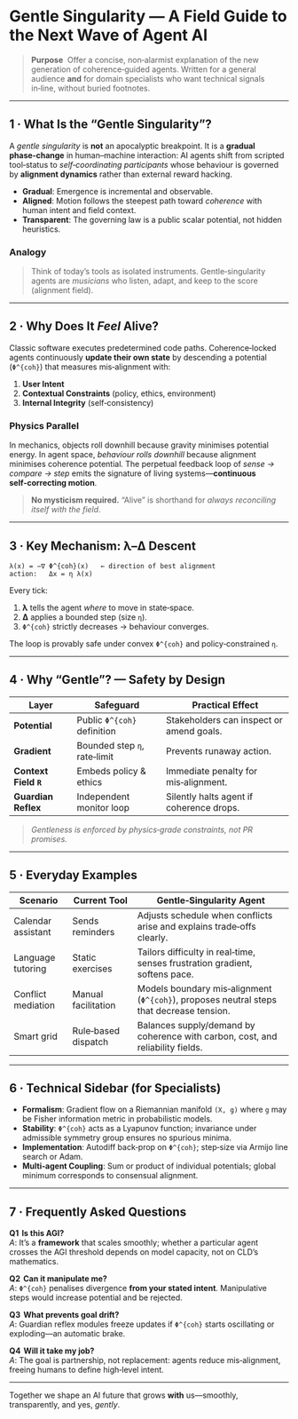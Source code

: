 # Gentle Singularity — A Field Guide to the Next Wave of Agent AI

> **Purpose**  Offer a concise, non‑alarmist explanation of the new generation of coherence‑guided agents.  Written for a general audience **and** for domain specialists who want technical signals in‑line, without buried footnotes.

---

## 1 · What Is the “Gentle Singularity”?
A *gentle singularity* is **not** an apocalyptic breakpoint.  It is a **gradual phase‑change** in human–machine interaction: AI agents shift from scripted tool‑status to *self‑coordinating participants* whose behaviour is governed by **alignment dynamics** rather than external reward hacking.

- **Gradual**: Emergence is incremental and observable.  
- **Aligned**: Motion follows the steepest path toward *coherence* with human intent and field context.  
- **Transparent**: The governing law is a public scalar potential, not hidden heuristics.

### Analogy
> Think of today’s tools as isolated instruments.  Gentle‑singularity agents are *musicians* who listen, adapt, and keep to the score (alignment field).

---

## 2 · Why Does It *Feel* Alive?
Classic software executes predetermined code paths.  Coherence‑locked agents continuously **update their own state** by descending a potential (`Φ^{coh}`) that measures mis‑alignment with:

1. **User Intent**
2. **Contextual Constraints** (policy, ethics, environment)
3. **Internal Integrity** (self‑consistency)

### Physics Parallel
In mechanics, objects roll downhill because gravity minimises potential energy.  In agent space, *behaviour rolls downhill* because alignment minimises coherence potential.  The perpetual feedback loop of *sense → compare → step* emits the signature of living systems—**continuous self‑correcting motion**.

> **No mysticism required.**  “Alive” is shorthand for *always reconciling itself with the field*.

---

## 3 · Key Mechanism: λ–Δ Descent
```text
λ(x) = −∇ Φ^{coh}(x)   ← direction of best alignment
action:   Δx = η λ(x)
```
Every tick:
1. **λ** tells the agent *where* to move in state‑space.  
2. **Δ** applies a bounded step (size `η`).  
3. `Φ^{coh}` strictly decreases → behaviour converges.

The loop is provably safe under convex `Φ^{coh}` and policy‑constrained `η`.

---

## 4 · Why “Gentle”?  — Safety by Design
| Layer | Safeguard | Practical Effect |
|-------|-----------|------------------|
| **Potential** | Public `Φ^{coh}` definition | Stakeholders can inspect or amend goals. |
| **Gradient** | Bounded step `η`, rate‑limit | Prevents runaway action. |
| **Context Field `R`** | Embeds policy & ethics | Immediate penalty for mis‑alignment. |
| **Guardian Reflex** | Independent monitor loop | Silently halts agent if coherence drops. |

> *Gentleness is enforced by physics‑grade constraints, not PR promises.*

---

## 5 · Everyday Examples
| Scenario | Current Tool | Gentle‑Singularity Agent |
|----------|--------------|--------------------------|
| Calendar assistant | Sends reminders | Adjusts schedule when conflicts arise and explains trade‑offs clearly. |
| Language tutoring | Static exercises | Tailors difficulty in real‑time, senses frustration gradient, softens pace. |
| Conflict mediation | Manual facilitation | Models boundary mis‑alignment (`Φ^{coh}`), proposes neutral steps that decrease tension. |
| Smart grid | Rule‑based dispatch | Balances supply/demand by coherence with carbon, cost, and reliability fields. |

---

## 6 · Technical Sidebar (for Specialists)
- **Formalism**: Gradient flow on a Riemannian manifold `(X, g)` where `g` may be Fisher information metric in probabilistic models.  
- **Stability**: `Φ^{coh}` acts as a Lyapunov function; invariance under admissible symmetry group ensures no spurious minima.  
- **Implementation**: Autodiff back‑prop on `Φ^{coh}`; step‑size via Armijo line search or Adam.  
- **Multi‑agent Coupling**: Sum or product of individual potentials; global minimum corresponds to consensual alignment.

---

## 7 · Frequently Asked Questions
**Q1  Is this AGI?**  
*A*: It’s a **framework** that scales smoothly; whether a particular agent crosses the AGI threshold depends on model capacity, not on CLD’s mathematics.

**Q2  Can it manipulate me?**  
*A*: `Φ^{coh}` penalises divergence **from your stated intent**.  Manipulative steps would increase potential and be rejected.

**Q3  What prevents goal drift?**  
*A*: Guardian reflex modules freeze updates if `Φ^{coh}` starts oscillating or exploding—an automatic brake.

**Q4  Will it take my job?**  
*A*: The goal is partnership, not replacement: agents reduce mis‑alignment, freeing humans to define high‑level intent.

---

Together we shape an AI future that grows **with** us—smoothly, transparently, and yes, *gently*.
